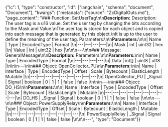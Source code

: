 {"lc": 1, "type": "constructor", "id": ["langchain", "schema", "document", "Document"], "kwargs": {"metadata": {"source": "ZcDigitalOuts.md"}, "page_content": "### Function: SetUserTag\n\n**Description:** Description: The user tag is a u16 value. Set the user tag by changing the bits according to the Mask and Value.\nThe user tag is stored for each object and is copied into each message that is generated by this object.\nIt is up to the user to define the meaning of the user tag. Parameters:\n\n**Parameters:**\n\n| Name | Type | EncodedType | Format |\n|---|---|---|---|\n| Mask | int | uint32 | hex |\n| Value | int | uint32 | hex |\n\n\n---\n\n### Message: GeneralMessage\n\n**Description:** Parameters:\n\n**Parameters:**\n\n| Name | Type | EncodedType | Format |\n|---|---|---|---|\n| Data | int[] | uint8 | utf8 |\n\n\n---\n\n### Object: OpenCollector_PU\n\n**Parameters:**\n\n| Name | Interface | Type | EncodedType | Offset | Scale | Bytecount | ElasticLength | Mutable |\n|---|---|---|---|---|---|---|---|---|\n| OpenCollector_PU | _Signal | Signal | boolean | 0 | 1 | 1 | false | false |\n\n\n---\n\n### Object: DO_HS\n\n**Parameters:**\n\n| Name | Interface | Type | EncodedType | Offset | Scale | Bytecount | ElasticLength | Mutable |\n|---|---|---|---|---|---|---|---|---|\n| DO_HS | _Signal | Signal | boolean | 0 | 1 | 1 | false | false |\n\n\n---\n\n### Object: PowerSupplyRelay\n\n**Parameters:**\n\n| Name | Interface | Type | EncodedType | Offset | Scale | Bytecount | ElasticLength | Mutable |\n|---|---|---|---|---|---|---|---|---|\n| PowerSupplyRelay | _Signal | Signal | boolean | 0 | 1 | 1 | false | false |\n\n\n---", "type": "Document"}}
